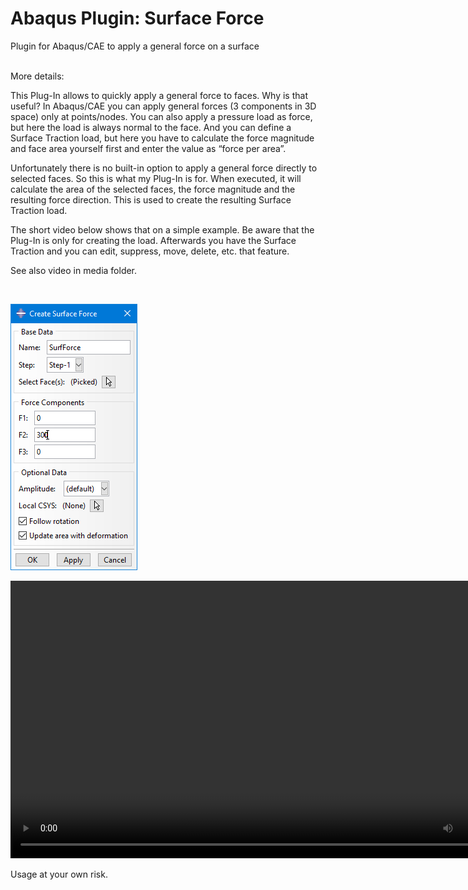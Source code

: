 # Abaqus Plugin: Surface Force
Plugin for Abaqus/CAE to apply a general force on a surface

<br>
More details:

This Plug-In allows to quickly apply a general force to faces. Why is that useful? In Abaqus/CAE you can apply general forces (3 components in 3D space) only at points/nodes. You can also apply a pressure load as force, but here the load is always normal to the face. And you can define a Surface Traction load, but here you have to calculate the force magnitude and face area yourself first and enter the value as “force per area”.

Unfortunately there is no built-in option to apply a general force directly to selected faces. So this is what my Plug-In is for. When executed, it will calculate the area of the selected faces, the force magnitude and the resulting force direction. This is used to create the resulting Surface Traction load.

The short video below shows that on a simple example. Be aware that the Plug-In is only for creating the load. Afterwards you have the Surface Traction and you can edit, suppress, move, delete, etc. that feature.

See also video in media folder.

<br>

![Image of Plugin UI](media/SurfForce_UI.png)

<video width="820" height="444" controls>
  <source src="https://raw.githubusercontent.com/MattE4/Abaqus_Plugin_Surface-Force/master/media/Plugin_SurfaceForce.mp4" type="video/mp4">
</video>

Usage at your own risk.